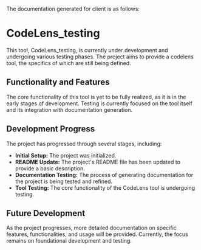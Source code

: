 The documentation generated for client is as follows:

# CodeLens_testing

This tool, CodeLens_testing, is currently under development and undergoing various testing phases.  The project aims to provide a codelens tool, the specifics of which are still being defined.

## Functionality and Features

The core functionality of this tool is yet to be fully realized, as it is in the early stages of development.  Testing is currently focused on the tool itself and its integration with documentation generation.

## Development Progress

The project has progressed through several stages, including:

* **Initial Setup:**  The project was initialized.
* **README Update:** The project's README file has been updated to provide a basic description.
* **Documentation Testing:**  The process of generating documentation for the project is being tested and refined.
* **Tool Testing:**  The core functionality of the CodeLens tool is undergoing testing.


## Future Development

As the project progresses, more detailed documentation on specific features, functionalities, and usage will be provided.  Currently, the focus remains on foundational development and testing.
